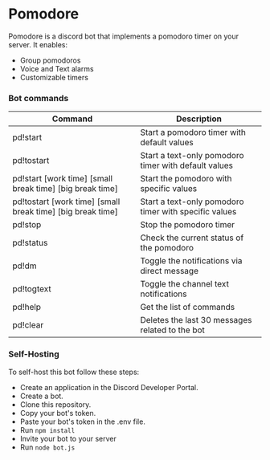 # Pomodore

Pomodore is a discord bot that implements a pomodoro timer on your server.
It enables:

- Group pomodoros
- Voice and Text alarms
- Customizable timers

### Bot commands

| Command                                                    | Description                                           |
| ---------------------------------------------------------- | ----------------------------------------------------- |
| pd!start                                                   | Start a pomodoro timer with default values            |
| pd!tostart                                                 | Start a text-only pomodoro timer with default values  |
| pd!start [work time] [small break time] [big break time]   | Start the pomodoro with specific values               |
| pd!tostart [work time] [small break time] [big break time] | Start a text-only pomodoro timer with specific values |
| pd!stop                                                    | Stop the pomodoro timer                               |
| pd!status                                                  | Check the current status of the pomodoro              |
| pd!dm                                                      | Toggle the notifications via direct message           |
| pd!togtext                                                 | Toggle the channel text notifications                 |
| pd!help                                                    | Get the list of commands                              |
| pd!clear                                                   | Deletes the last 30 messages related to the bot       |

### Self-Hosting

To self-host this bot follow these steps:

- Create an application in the Discord Developer Portal.
- Create a bot.
- Clone this repository.
- Copy your bot's token.
- Paste your bot's token in the .env file.
- Run `npm install`
- Invite your bot to your server
- Run `node bot.js`
